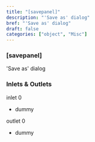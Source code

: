 ```yaml
---
title: "[savepanel]"
description: "'Save as' dialog"
bref: "'Save as' dialog"
draft: false
categories: ["object", "Misc"]
---
```


### [savepanel]

'Save as' dialog

### Inlets & Outlets

inlet 0

 - dummy

outlet 0

 - dummy
 
